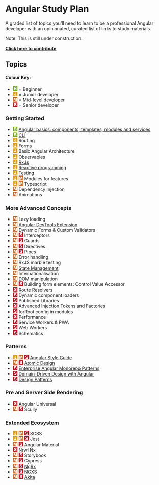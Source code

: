 # Angular Study Plan

A graded list of topics you'll need to learn to be a professional Angular developer with an opinionated, curated list of links to study materials.

Note: This is still under construction.

**[Click here to contribute](./contributing/how-to-contribute.md)**

## Topics

#### Colour Key:

- ![](./_assets/beginner.png) = Beginner
- ![](./_assets/junior.png) = Junior developer
- ![](./_assets/mid.png) = Mid-level developer
- ![](./_assets/senior.png) = Senior developer

### Getting Started

- ![](./_assets/beginner.png) [Angular basics: components, templates, modules and services](topic-details/angular-basics.md)
- ![](./_assets/beginner.png) [CLI](topic-details/angular-cli.md)
- ![](./_assets/junior.png) Routing
- ![](./_assets/junior.png) Forms
- ![](./_assets/junior.png) Basic Angular Architecture
- ![](./_assets/junior.png) Observables
- ![](./_assets/junior.png) [RxJs](topic-details/rxjs-and-reactive-programming.md)
- ![](./_assets/junior.png) [Reactive programming](topic-details/rxjs-and-reactive-programming.md)
- ![](./_assets/junior.png) [Testing](topic-details/testing.md)
- ![](./_assets/junior.png) ![](./_assets/mid.png) Modules for features
- ![](./_assets/junior.png) ![](./_assets/mid.png) Typescript
- ![](./_assets/mid.png) Dependency Injection
- ![](./_assets/mid.png) Animations

### More Advanced Concepts

- ![](./_assets/mid.png) Lazy loading
- ![](./_assets/mid.png) [Angular DevTools Extension](https://angular.io/guide/devtools)
- ![](./_assets/mid.png) Dynamic Forms & Custom Validators
- ![](./_assets/mid.png) ![](./_assets/senior.png) Interceptors
- ![](./_assets/mid.png) ![](./_assets/senior.png) Guards
- ![](./_assets/mid.png) ![](./_assets/senior.png) Directives
- ![](./_assets/mid.png) ![](./_assets/senior.png) Pipes
- ![](./_assets/mid.png) Error handling
- ![](./_assets/mid.png) RxJS marble testing
- ![](./_assets/mid.png) [State Management](topic-details/state-management.md)
- ![](./_assets/mid.png) Internationalisation
- ![](./_assets/mid.png) DOM manipulation
- ![](./_assets/mid.png) ![](./_assets/senior.png) Building form elements: Control Value Accessor
- ![](./_assets/senior.png) Route Resolvers
- ![](./_assets/senior.png) Dynamic component loaders
- ![](./_assets/senior.png) Published Libraries
- ![](./_assets/senior.png) Advanced Injection Tokens and Factories
- ![](./_assets/senior.png) forRoot config in modules
- ![](./_assets/senior.png) Performance
- ![](./_assets/senior.png) Service Workers & PWA
- ![](./_assets/senior.png) Web Workers
- ![](./_assets/senior.png) Schematics

### Patterns

- ![](./_assets/junior.png) ![](./_assets/mid.png) ![](./_assets/senior.png) [Angular Style Guide](topic-details/angular-style-guide.md)
- ![](./_assets/mid.png) ![](./_assets/senior.png) [Atomic Design](topic-details/atomic-design.md)
- ![](./_assets/senior.png) [Enterprise Angular Monorepo Patterns](topic-details/modular-apps.md)
- ![](./_assets/senior.png) [Domain-Driven Design with Angular](topic-details/modular-apps.md)
- ![](./_assets/senior.png) [Design Patterns](topic-details/design-patterns.md)

### Pre and Server Side Rendering

- ![](./_assets/senior.png) Angular Universal
- ![](./_assets/mid.png) ![](./_assets/senior.png) Scully

### Extended Ecosystem

- ![](./_assets/junior.png) ![](./_assets/mid.png) ![](./_assets/senior.png) SCSS
- ![](./_assets/junior.png) ![](./_assets/mid.png) ![](./_assets/senior.png) Jest
- ![](./_assets/mid.png) ![](./_assets/senior.png) Angular Material
- ![](./_assets/senior.png) Nrwl Nx
- ![](./_assets/mid.png) ![](./_assets/senior.png) Storybook
- ![](./_assets/mid.png) ![](./_assets/senior.png) Cypress
- ![](./_assets/mid.png) ![](./_assets/senior.png) [NgRx](topic-details/state-management.md)
- ![](./_assets/mid.png) ![](./_assets/senior.png) [NGXS](topic-details/state-management.md)
- ![](./_assets/mid.png) ![](./_assets/senior.png) [Akita](topic-details/state-management.md)
